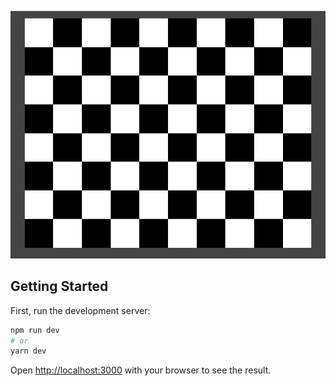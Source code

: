 ![alt text](https://github.com/rodrigosoares67/tabuleiro-nextjs/blob/main/preview.png?raw=true)

## Getting Started

First, run the development server:

```bash
npm run dev
# or
yarn dev
```

Open [http://localhost:3000](http://localhost:3000) with your browser to see the result.